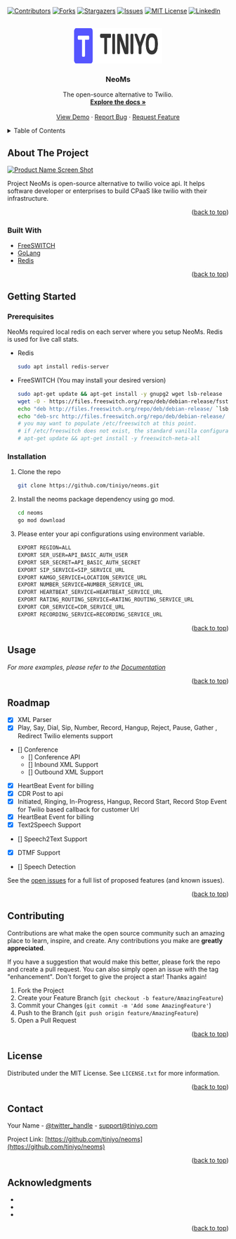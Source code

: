 <div id="top"></div>
<!--
*** Thanks for checking out the Neoms - best opensource alternative to twilio platform. If you have a suggestion
*** that would make this better, please fork the repo and create a pull request
*** or simply open an issue with the tag "enhancement".
*** Don't forget to give the project a star!
*** Thanks again! Now go create something AMAZING! :D
-->



<!-- PROJECT SHIELDS -->
<!--
*** I'm using markdown "reference style" links for readability.
*** Reference links are enclosed in brackets [ ] instead of parentheses ( ).
*** See the bottom of this document for the declaration of the reference variables
*** for contributors-url, forks-url, etc. This is an optional, concise syntax you may use.
*** https://www.markdownguide.org/basic-syntax/#reference-style-links
-->
[![Contributors][contributors-shield]][contributors-url]
[![Forks][forks-shield]][forks-url]
[![Stargazers][stars-shield]][stars-url]
[![Issues][issues-shield]][issues-url]
[![MIT License][license-shield]][license-url]
[![LinkedIn][linkedin-shield]][linkedin-url]



<!-- PROJECT LOGO -->
<br />
<div align="center">
  <a href="https://github.com/tiniyo/neoms">
    <img src="images/logo.png" alt="Logo" width="200" height="80">
  </a>

<h3 align="center">NeoMs</h3>

  <p align="center">
     The open-source alternative to Twilio.
    <br />
    <a href="https://github.com/tiniyo/neoms"><strong>Explore the docs »</strong></a>
    <br />
    <br />
    <a href="https://github.com/tiniyo/neoms">View Demo</a>
    ·
    <a href="https://github.com/tiniyo/neoms/issues">Report Bug</a>
    ·
    <a href="https://github.com/tiniyo/neoms/issues">Request Feature</a>
  </p>
</div>



<!-- TABLE OF CONTENTS -->
<details>
  <summary>Table of Contents</summary>
  <ol>
    <li>
      <a href="#about-the-project">About The Project</a>
      <ul>
        <li><a href="#built-with">Built With</a></li>
      </ul>
    </li>
    <li>
      <a href="#getting-started">Getting Started</a>
      <ul>
        <li><a href="#prerequisites">Prerequisites</a></li>
        <li><a href="#installation">Installation</a></li>
      </ul>
    </li>
    <li><a href="#usage">Usage</a></li>
    <li><a href="#roadmap">Roadmap</a></li>
    <li><a href="#contributing">Contributing</a></li>
    <li><a href="#license">License</a></li>
    <li><a href="#contact">Contact</a></li>
    <li><a href="#acknowledgments">Acknowledgments</a></li>
  </ol>
</details>



<!-- ABOUT THE PROJECT -->
## About The Project

[![Product Name Screen Shot][product-screenshot]](https://example.com)

Project NeoMs is open-source alternative to twilio voice api. It helps software developer or enterprises to build CPaaS like twilio with their infrastructure.

<p align="right">(<a href="#top">back to top</a>)</p>



### Built With

* [FreeSWITCH](https://github.com/signalwire/freeswitch)
* [GoLang](https://golang.org/)
* [Redis](https://redis.io/)

<p align="right">(<a href="#top">back to top</a>)</p>


<!-- GETTING STARTED -->
## Getting Started

### Prerequisites

NeoMs required local redis on each server where you setup NeoMs. Redis is used for live call stats.

* Redis
  ```sh
  sudo apt install redis-server
  ```

* FreeSWITCH (You may install your desired version)
  ```sh
  sudo apt-get update && apt-get install -y gnupg2 wget lsb-release
  wget -O - https://files.freeswitch.org/repo/deb/debian-release/fsstretch-archive-keyring.asc | apt-key add -
  echo "deb http://files.freeswitch.org/repo/deb/debian-release/ `lsb_release -sc` main" > /etc/apt/sources.list.d/freeswitch.list
  echo "deb-src http://files.freeswitch.org/repo/deb/debian-release/ `lsb_release -sc` main" >> /etc/apt/sources.list.d/freeswitch.list
  # you may want to populate /etc/freeswitch at this point.
  # if /etc/freeswitch does not exist, the standard vanilla configuration is deployed
  # apt-get update && apt-get install -y freeswitch-meta-all
  ```
  
### Installation

1. Clone the repo
   ```sh
   git clone https://github.com/tiniyo/neoms.git
   ```
2. Install the neoms package dependency using go mod. 
   ```sh
   cd neoms
   go mod download
   ```
3. Please enter your api configurations using environment variable. 
   ```sh
   EXPORT REGION=ALL
   EXPORT SER_USER=API_BASIC_AUTH_USER
   EXPORT SER_SECRET=API_BASIC_AUTH_SECRET
   EXPORT SIP_SERVICE=SIP_SERVICE_URL
   EXPORT KAMGO_SERVICE=LOCATION_SERVICE_URL
   EXPORT NUMBER_SERVICE=NUMBER_SERVICE_URL
   EXPORT HEARTBEAT_SERVICE=HEARTBEAT_SERVICE_URL
   EXPORT RATING_ROUTING_SERVICE=RATING_ROUTING_SERVICE_URL
   EXPORT CDR_SERVICE=CDR_SERVICE_URL
   EXPORT RECORDING_SERVICE=RECORDING_SERVICE_URL
   
   ```

<p align="right">(<a href="#top">back to top</a>)</p>



<!-- USAGE EXAMPLES -->
## Usage

_For more examples, please refer to the [Documentation](https://tiniyo.com)_

<p align="right">(<a href="#top">back to top</a>)</p>



<!-- ROADMAP -->
## Roadmap

- [X] XML Parser
- [X] Play, Say, Dial, Sip, Number, Record, Hangup, Reject, Pause, Gather , Redirect Twilio elements support
- [] Conference
    - [] Conference API
    - [] Inbound XML Support
    - [] Outbound XML Support
- [X] HeartBeat Event for billing
- [X] CDR Post to api
- [X] Initiated, Ringing, In-Progress, Hangup, Record Start, Record Stop Event for Twilio based callback for customer Url
- [X] HeartBeat Event for billing
- [X] Text2Speech Support
- [] Speech2Text Support
- [X] DTMF Support
- []  Speech Detection

See the [open issues](https://github.com/tiniyo/neoms/issues) for a full list of proposed features (and known issues).

<p align="right">(<a href="#top">back to top</a>)</p>



<!-- CONTRIBUTING -->
## Contributing

Contributions are what make the open source community such an amazing place to learn, inspire, and create. Any contributions you make are **greatly appreciated**.

If you have a suggestion that would make this better, please fork the repo and create a pull request. You can also simply open an issue with the tag "enhancement".
Don't forget to give the project a star! Thanks again!

1. Fork the Project
2. Create your Feature Branch (`git checkout -b feature/AmazingFeature`)
3. Commit your Changes (`git commit -m 'Add some AmazingFeature'`)
4. Push to the Branch (`git push origin feature/AmazingFeature`)
5. Open a Pull Request

<p align="right">(<a href="#top">back to top</a>)</p>



<!-- LICENSE -->
## License

Distributed under the MIT License. See `LICENSE.txt` for more information.

<p align="right">(<a href="#top">back to top</a>)</p>



<!-- CONTACT -->
## Contact

Your Name - [@twitter_handle](https://twitter.com/twitter_handle) - support@tiniyo.com

Project Link: [https://github.com/tiniyo/neoms](https://github.com/tiniyo/neoms)

<p align="right">(<a href="#top">back to top</a>)</p>



<!-- ACKNOWLEDGMENTS -->
## Acknowledgments

* []()
* []()
* []()

<p align="right">(<a href="#top">back to top</a>)</p>



<!-- MARKDOWN LINKS & IMAGES -->
<!-- https://www.markdownguide.org/basic-syntax/#reference-style-links -->
[contributors-shield]: https://img.shields.io/github/contributors/tiniyo/neoms.svg?style=for-the-badge
[contributors-url]: https://github.com/tiniyo/neoms/graphs/contributors
[forks-shield]: https://img.shields.io/github/forks/tiniyo/neoms.svg?style=for-the-badge
[forks-url]: https://github.com/tiniyo/neoms/network/members
[stars-shield]: https://img.shields.io/github/stars/tiniyo/neoms.svg?style=for-the-badge
[stars-url]: https://github.com/tiniyo/neoms/stargazers
[issues-shield]: https://img.shields.io/github/issues/tiniyo/neoms.svg?style=for-the-badge
[issues-url]: https://github.com/tiniyo/neoms/issues
[license-shield]: https://img.shields.io/github/license/tiniyo/neoms.svg?style=for-the-badge
[license-url]: https://github.com/tiniyo/neoms/blob/master/LICENSE.txt
[linkedin-shield]: https://img.shields.io/badge/-LinkedIn-black.svg?style=for-the-badge&logo=linkedin&colorB=555
[linkedin-url]: https://in.linkedin.com/company/tiniyo
[product-screenshot]: images/screenshot.png

